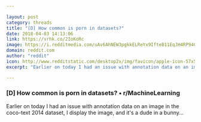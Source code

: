```yaml
---

layout: post
category: threads
title: "[D] How common is porn in datasets?"
date: 2018-04-03 14:13:06
link: https://vrhk.co/2IoKoRc
image: https://i.redditmedia.com/uAv6AhNEW3pgkkELReYx9IfteB11EqJH4RP94GJoJp8.png?w=320&s=18f5453dddc2df45e848fd4506f4f15a
domain: reddit.com
author: "reddit"
icon: http://www.redditstatic.com/desktop2x/img/favicon/apple-icon-57x57.png
excerpt: "Earlier on today I had an issue with annotation data on an image in the coco-text 2014 dataset, I display the image, and it's a dude in a bunny..."

---
```


### [D] How common is porn in datasets? • r/MachineLearning

Earlier on today I had an issue with annotation data on an image in the coco-text 2014 dataset, I display the image, and it's a dude in a bunny...
